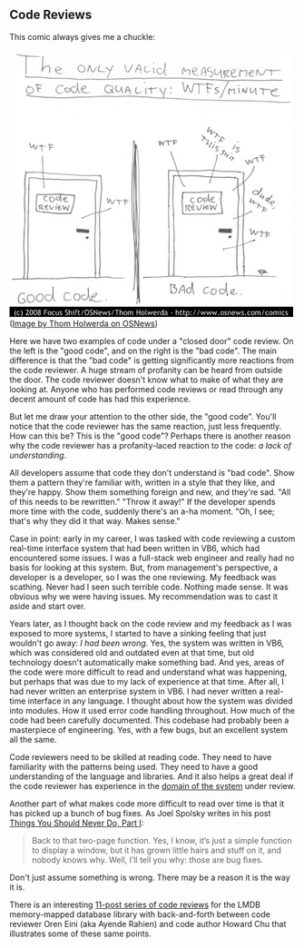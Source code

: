 ## Code Reviews

This comic always gives me a chuckle:

![Comic: WTFs/minute](/assets/images/wtfm.jpg)  
([Image by Thom Holwerda on OSNews](https://www.osnews.com/story/19266/wtfsm/?ref=matthewyancer.com))

Here we have two examples of code under a "closed door" code review. On the left is the "good code", and on the right is the "bad code". The main difference is that the "bad code" is getting significantly more reactions from the code reviewer. A huge stream of profanity can be heard from outside the door. The code reviewer doesn't know what to make of what they are looking at. Anyone who has performed code reviews or read through any decent amount of code has had this experience.

But let me draw your attention to the other side, the "good code". You'll notice that the code reviewer has the same reaction, just less frequently. How can this be? This is the "good code"? Perhaps there is another reason why the code reviewer has a profanity-laced reaction to the code: *a lack of understanding*.

All developers assume that code they don't understand is "bad code". Show them a pattern they're familiar with, written in a style that they like, and they're happy. Show them something foreign and new, and they're sad. "All of this needs to be rewritten." "Throw it away!" If the developer spends more time with the code, suddenly there's an a-ha moment. "Oh, I see; that's why they did it that way. Makes sense."

Case in point: early in my career, I was tasked with code reviewing a custom real-time interface system that had been written in VB6, which had encountered some issues. I was a full-stack web engineer and really had no basis for looking at this system. But, from management's perspective, a developer is a developer, so I was the one reviewing. My feedback was scathing. Never had I seen such terrible code. Nothing made sense. It was obvious why we were having issues. My recommendation was to cast it aside and start over.

Years later, as I thought back on the code review and my feedback as I was exposed to more systems, I started to have a sinking feeling that just wouldn't go away: *I had been wrong*. Yes, the system was written in VB6, which was considered old and outdated even at that time, but old technology doesn't automatically make something bad. And yes, areas of the code were more difficult to read and understand what was happening, but perhaps that was due to my lack of experience at that time. After all, I had never written an enterprise system in VB6. I had never written a real-time interface in any language. I thought about how the system was divided into modules. How it used error code handling throughout. How much of the code had been carefully documented. This codebase had probably been a masterpiece of engineering. Yes, with a few bugs, but an excellent system all the same.

Code reviewers need to be skilled at reading code. They need to have familiarity with the patterns being used. They need to have a good understanding of the language and libraries. And it also helps a great deal if the code reviewer has experience in the [domain of the system](https://www.youtube.com/watch?v=18q53eTwS54) under review.

Another part of what makes code more difficult to read over time is that it has picked up a bunch of bug fixes. As Joel Spolsky writes in his post [Things You Should Never Do, Part I](https://www.joelonsoftware.com/2000/04/06/things-you-should-never-do-part-i/):

>Back to that two-page function. Yes, I know, it’s just a simple function to display a window, but it has grown little hairs and stuff on it, and nobody knows why. Well, I’ll tell you why: those are bug fixes.

Don't just assume something is wrong. There may be a reason it is the way it is.

There is an interesting [11-post series of code reviews](https://ayende.com/blog/162754/reviewing-lightning-memory-mapped-database-library-partial) for the LMDB memory-mapped database library with back-and-forth between code reviewer Oren Eini (aka Ayende Rahien) and code author Howard Chu that illustrates some of these same points.
